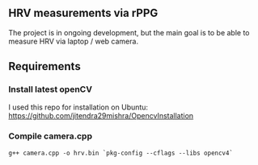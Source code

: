 ## HRV measurements via rPPG

The project is in ongoing development, but the main goal is to be able to measure HRV via laptop / web camera.

## Requirements

### Install latest openCV

I used this repo for installation on Ubuntu: https://github.com/jitendra29mishra/OpencvInstallation

### Compile camera.cpp

```
g++ camera.cpp -o hrv.bin `pkg-config --cflags --libs opencv4`
```